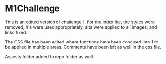 # M1Challenge 
This is an edited version of challenge 1.
For the index file, the styles were removed, h's were used appropriately, alts were applied to all images, and links fixed.

The CSS file has been edited where functions have been concised into 1 to be applied in multiple areas. Comments have been left as well in the css file.

Assests folder added to repo folder as well.